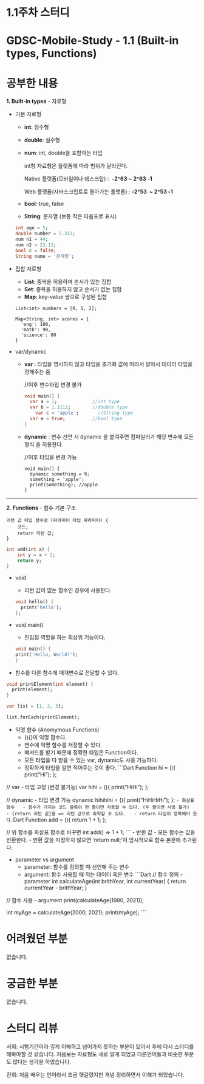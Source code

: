 # 1.1주차 스터디

# GDSC-Mobile-Study - 1.1 (Built-in types, Functions)

# 공부한 내용

**1. Built-in types** - 자료형

- 기본 자료형
    - **int**: 정수형
    - **double**: 실수형
    - **num**: int, double을 포함하는 타입
        
        int형 자료형은 플랫폼에 따라 범위가 달라진다.
        
        Native 플랫폼(모바일이나 데스크탑) :  **-2^63 ~ 2^63 -1**
        
        Web 플랫폼(자바스크립트로 돌아가는 플랫폼) : **-2^53  ~ 2^53 -1**
        
    - **bool**: true, false
    - **String**: 문자열 (보통 작은 따옴표로 표시)
    
    ```dart
    int age = 5;
    double number = 5.333;
    num n1 = 44;
    num n2 = 23.12; 
    bool c = false;
    String name = '문자열';
    ```
    
- 집합 자료형
    - **List**: 중복을 허용하며 순서가 있는 집합
    - **Set**: 중복을 허용하지 않고 순서가 없는 집합
    - **Map**: key-value 쌍으로 구성된 집합
    
    ```
    List<int> numbers = [0, 1, 2];
    
    Map<String, int> scores = {
      'eng': 100,
      'math': 90,
      'science': 80
    }
    ```
    
- var/dynamic
    - **var :** 타입을 명시하지 않고 타입을 초기화 값에 따라서 알아서 데이터 타입을 정해주는 줌
        
        //이후 변수타입 변경 불가
        
        ```dart
        void main() {
          var a = 1;             //int type
          var b = 1.1112;        //double type
        	var c = 'apple';       //String type
          var e = true;          //bool type
        }
        ```
        
    - **dynamic** : 변수 선언 시 dynamic 을 붙여주면 컴파일러가 해당 변수에 모든 형식
    을 허용한다.
        
        //이후 타입을 변경 가능
        
        ```
        void main() {
          dynamic something = 9;
          something = 'apple';
          print(something);	//apple
        }
        ```
        

---

**2. Functions** - 함수 기본 구조

```
리턴 값 타입 함수명 (파라미터 타입 파라미터) {
    코드;
    return 리턴 값;
}
```

```dart
int add(int x) {
    int y = x + 2;
    return y;
}
```

- void
    - 리턴 값이 없는 함수인 경우에 사용한다.
    
    ```dart
    void hello() {
      print('hello');
    };
    ```
    
- void main()
    - 진입점 역할을 하는 최상위 기능이다.
    
    ```dart
    void main() {
    print('Hello, World!');
    }
    ```
    
- 함수를 다른 함수에 매개변수로 전달할 수 있다.

```dart
void printElement(int element) {
  print(element);
}

var list = [1, 2, 3];

list.forEach(printElement);
```

- 익명 함수 (Anomymous Functions)
    - (){}이 익명 함수다.
    - 변수에 익명 함수를 저장할 수 있다.
    - 메서드를 받기 때문에 정확한 타입은 Function이다.
    - 모든 타입을 다 받을 수 있는 var, dynamic도 사용 가능하다.
    - 정확하게 타입을 알면 적어주는 것이 좋다. ```Dart Function hi = (){ print(“Hi”); };

// var - 타입 고정 (변경 불가능) var hihi = (){ print(“HiHi”); };

// dynamic - 타입 변경 가능 dynamic hihihihi = (){ print(“HiHiHiHi”); }; `- 화살표 함수   - 함수가 가지는 코드 블록이 한 줄이면 사용할 수 있다. (두 줄이면 사용 불가)   - {return 리턴 값}을 => 리턴 값으로 축약할 수 있다.   - return 타입이 정확해야 한다.`Dart Function add = (){ return 1 + 1; };

// 위 함수를 화살표 함수로 바꾸면 int add() => 1 + 1; ``` - 반환 값 - 모든 함수는 값을 반환한다. - 반환 값을 지정하지 않으면 ’return null;’이 암시적으로 함수 본문에 추가된다.

- parameter vs argument
    - parameter: 함수를 정의할 때 선언해 주는 변수
    - argument: 함수 사용할 때 적는 데이터 혹은 변수 ```Dart
    // 함수 정의 - parameter int calculateAge(int brithYear, int currentYear) { return currentYear - brithYear; }

// 함수 사용 - argument print(calculateAge(1980, 2021));

int myAge = calculateAge(2000, 2021); print(myAge);​ ```

# 어려웠던 부분

없습니다.

# 궁금한 부분

없습니다.

# 스터디 리뷰

서희: 시험기간이라 깊게 이해하고 넘어가지 못하는 부분이 있어서 후에 다시 스터디를 해봐야할 것 같습니다. 처음보는 자료형도 새로 알게 되었고 다른언어들과 비슷한 부분도 많다는 생각을 하였습니다. 

진희: 처음 배우는 언어라서 조금 헷갈렸지만 개념 정리하면서 이해가 되었습니다.